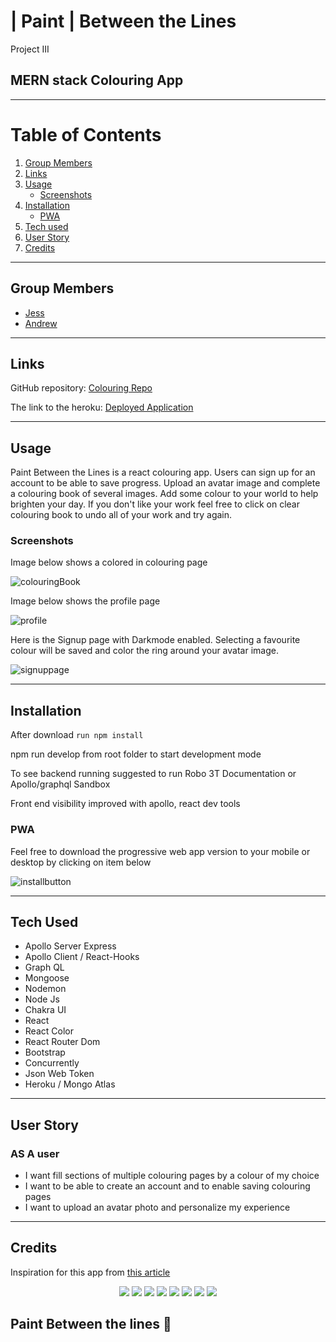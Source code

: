 # | Paint |  Between the Lines 
Project III
## MERN stack Colouring App
----
# Table of Contents
1. [Group Members](#group-members)
1. [Links](#links)
1. [Usage](#usage)
    - [Screenshots](#screenshots)
1. [Installation](#installation)
    - [PWA](#pwa)
1. [Tech used](#tech-used)
1. [User Story](#user-story)
1. [Credits](#credits)
----
## Group Members
- <a href="https://github.com/jhugray/colouring" target="_blank">Jess</a>
- <a href="https://github.com/azuryte5" target="_blank">Andrew</a>


---
## Links
GitHub repository: <a href="https://github.com/jhugray/colouring" target="_blank">Colouring Repo</a>

The link to the heroku: <a href="https://paintbetweenthelines.herokuapp.com/colouring" target="_blank">Deployed Application</a>

-----
## Usage
Paint Between the Lines is a react colouring app. Users can sign up for an account to be able to save progress. Upload an avatar image and complete a colouring book of several images. Add some colour to your world to help brighten your day. If you don't like your work feel free to click on clear colouring book to undo all of your work and try again.


### Screenshots
Image below shows a colored in colouring page

![colouringBook](https://user-images.githubusercontent.com/85147307/152003893-e56946e1-565f-4609-997b-1956f47ba182.png)

Image below shows the profile page

![profile](https://user-images.githubusercontent.com/85147307/152006336-ae2d263f-a99b-4a13-a5d1-0c28673834bf.png)


Here is the Signup page with Darkmode enabled. Selecting a favourite colour will be saved and color the ring around your avatar image.

![signuppage](https://user-images.githubusercontent.com/85147307/152082084-49d9f305-d9da-415f-b98c-bc82478fcc35.png)

----
## Installation
After download  ```run npm install```

npm run develop from root folder to start development mode

To see backend running suggested to run Robo 3T Documentation or Apollo/graphql Sandbox

Front end visibility improved with apollo, react dev tools

### PWA 
Feel free to download the progressive web app version to your mobile or desktop by clicking on item below

![installbutton](https://user-images.githubusercontent.com/85147307/152092035-92561df8-23b0-412b-97a4-48363f71d744.png)

-----
## Tech Used 
- Apollo Server Express
- Apollo Client / React-Hooks
- Graph QL
- Mongoose
- Nodemon
- Node Js
- Chakra UI
- React
- React Color
- React Router Dom
- Bootstrap
- Concurrently
- Json Web Token
- Heroku / Mongo Atlas

------
## User Story

### AS A user 
- I want fill sections of multiple colouring pages by a colour of my choice
- I want to be able to create an account and to enable saving colouring pages
- I want to upload an avatar photo and personalize my experience


----
## Credits



Inspiration for this app from [this article](https://uxdesign.cc/5-steps-to-create-a-simple-digital-coloring-book-in-react-3d4f5b2af822)


<p align="center">
    <img src="https://img.shields.io/badge/MongoDB-4EA94B?style=for-the-badge&logo=mongodb&logoColor=white" />
    <img src="https://img.shields.io/badge/React-20232A?style=for-the-badge&logo=react&logoColor=61DAFB" />
    <img src="https://img.shields.io/badge/Node.js-43853D?style=for-the-badge&logo=node.js&logoColor=white"/>
    <img src="https://img.shields.io/badge/JavaScript-F7DF1E?style=for-the-badge&logo=javascript&logoColor=black"/>
    <img src="https://img.shields.io/badge/Heroku-430098?style=for-the-badge&logo=heroku&logoColor=white" />
    <img src="https://badgen.net/badge/icon/graphql?icon=graphql&label" />
    <img src="https://badgen.net/badge/icon/npm?icon=npm&label" />
    <img src="https://badgen.net/badge/icon/visualstudio?icon=visualstudio&label" />
</p>

Paint Between the lines 🎨 
-----
